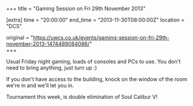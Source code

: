 +++
title = "Gaming Session on Fri 29th November 2013"

[extra]
time = "20:00:00"
end_time = "2013-11-30T08:00:00Z"
location = "DCS"

original = "https://uwcs.co.uk/events/gaming-session-on-fri-29th-november-2013-1474489084086/"    
+++

Usual Friday night gaming, loads of consoles and PCs to use. You don't need to bring anything, just turn up :)

If you don't have access to the building, knock on the window of the room we're in and we'll let you in.

Tournament this week, is double elimination of Soul Calibur V\!

